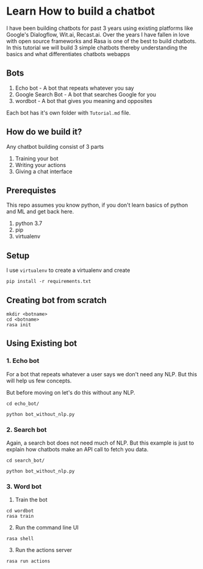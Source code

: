 # Learn How to build a chatbot

I have been building chatbots for past 3 years using existing platforms like Google's Dialogflow, Wit.ai, Recast.ai. Over the years I have fallen in love with open source frameworks and Rasa is one of the best to build chatbots.
In this tutorial we will build 3 simple chatbots thereby understanding the basics and what differentiates chatbots webapps


## Bots
1. Echo bot - A bot that repeats whatever you say
2. Google Search Bot - A bot that searches Google for you
3. wordbot - A bot that gives you meaning and opposites

Each bot has it's own folder with `Tutorial.md` file.

## How do we build it?

Any chatbot building consist of 3 parts

1. Training your bot
2. Writing your actions
3. Giving a chat interface

## Prerequistes

This repo assumes you know python, if you don't learn basics of python and ML and get back here.

1. python 3.7
2. pip
3. virtualenv

## Setup

I use `virtualenv` to create a virtualenv and create

`pip install -r requirements.txt`


## Creating bot from scratch

```
mkdir <botname>
cd <botname>
rasa init
```

## Using Existing bot

### 1. Echo bot

For a bot that repeats whatever a user says we don't need any NLP. But this will help us few concepts.

But before moving on let's do this without any NLP.

`cd echo_bot/`

`python bot_without_nlp.py`


### 2. Search bot

Again, a search bot does not need much of NLP. But this example is just to explain how chatbots make an API call to fetch you data.

`cd search_bot/`

`python bot_without_nlp.py`

### 3. Word bot

1. Train the bot
```
cd wordbot
rasa train
```

2. Run the command line UI

```
rasa shell
```

3. Run the actions server

```
rasa run actions
```



